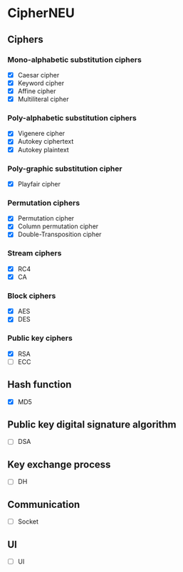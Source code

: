 # CipherNEU

## Ciphers

### Mono-alphabetic substitution ciphers

* [x] Caesar cipher
* [x] Keyword cipher
* [x] Affine cipher
* [x] Multiliteral cipher

### Poly-alphabetic substitution ciphers

* [x] Vigenere cipher
* [x] Autokey ciphertext
* [x] Autokey plaintext

### Poly-graphic substitution cipher

* [x] Playfair cipher

### Permutation ciphers

* [x] Permutation cipher
* [x] Column permutation cipher 
* [x] Double-Transposition cipher

### Stream ciphers

* [x] RC4
* [x] CA

### Block ciphers

* [x] AES
* [x] DES

### Public key ciphers

* [x] RSA
* [ ] ECC

## Hash function

* [x] MD5

## Public key digital signature algorithm

* [ ] DSA

## Key exchange process

* [ ] DH

## Communication

* [ ] Socket

## UI

* [ ] UI
